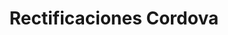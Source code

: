 ---
title: "Rectificaciones Cordova"
url: /santa-cruz-de-la-sierra/rectificaciones-cordova/
shop: Autowerkstatt
---